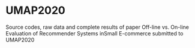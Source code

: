 # UMAP2020
Source codes, raw data and complete results of  paper Off-line vs. On-line Evaluation of Recommender Systems inSmall E-commerce submitted to UMAP2020
